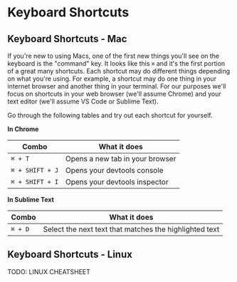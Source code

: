 # Keyboard Shortcuts

## Keyboard Shortcuts - Mac

If you're new to using Macs, one of the first new things you'll see on the keyboard is the "command" key. It looks like this `⌘` and it's the first portion of a great many shortcuts. Each shortcut may do different things depending on what you're using. For example, a shortcut may do one thing in your internet browser and another thing in your terminal. For our purposes we'll focus on shortcuts in your web browser (we'll assume Chrome) and your text editor (we'll assume VS Code or Sublime Text).

Go through the following tables and try out each shortcut for yourself.

**In Chrome**

| Combo | What it does |
| -------- | ----------------------------------- |
| `⌘ + T` | Opens a new tab in your browser |
| `⌘ + SHIFT + J` | Opens your devtools console |
| `⌘ + SHIFT + I` | Opens your devtools inspector |


**In Sublime Text**

| Combo | What it does |
| -------- | ----------------------------------- |
| `⌘ + D` | Select the next text that matches the highlighted text |


## Keyboard Shortcuts - Linux

TODO: LINUX CHEATSHEET
